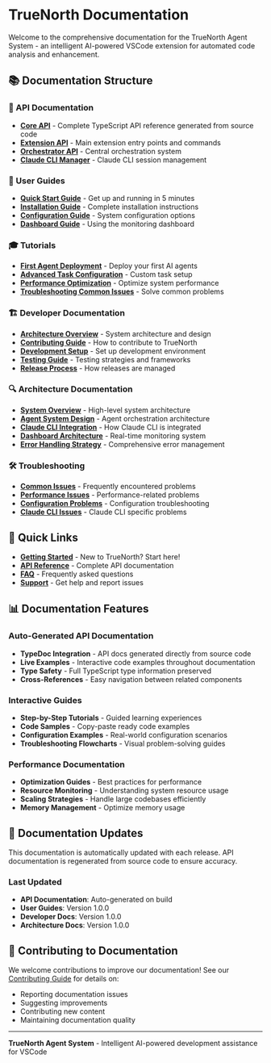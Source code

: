 # TrueNorth Documentation

Welcome to the comprehensive documentation for the TrueNorth Agent System - an intelligent AI-powered VSCode extension for automated code analysis and enhancement.

## 📚 Documentation Structure

### 🔧 API Documentation
- **[Core API](./api/index.html)** - Complete TypeScript API reference generated from source code
- **[Extension API](./api/modules/extension.html)** - Main extension entry points and commands
- **[Orchestrator API](./api/classes/TrueNorthOrchestrator.html)** - Central orchestration system
- **[Claude CLI Manager](./api/classes/ClaudeCliManager.html)** - Claude CLI session management

### 📖 User Guides
- **[Quick Start Guide](./guides/quick-start.md)** - Get up and running in 5 minutes
- **[Installation Guide](./guides/installation.md)** - Complete installation instructions
- **[Configuration Guide](./guides/configuration.md)** - System configuration options
- **[Dashboard Guide](./guides/dashboard.md)** - Using the monitoring dashboard

### 🎓 Tutorials
- **[First Agent Deployment](./tutorials/first-deployment.md)** - Deploy your first AI agents
- **[Advanced Task Configuration](./tutorials/advanced-configuration.md)** - Custom task setup
- **[Performance Optimization](./tutorials/performance-optimization.md)** - Optimize system performance
- **[Troubleshooting Common Issues](./tutorials/troubleshooting.md)** - Solve common problems

### 🏗️ Developer Documentation
- **[Architecture Overview](./developer/architecture.md)** - System architecture and design
- **[Contributing Guide](./developer/contributing.md)** - How to contribute to TrueNorth
- **[Development Setup](./developer/development-setup.md)** - Set up development environment
- **[Testing Guide](./developer/testing.md)** - Testing strategies and frameworks
- **[Release Process](./developer/release-process.md)** - How releases are managed

### 🔍 Architecture Documentation
- **[System Overview](./architecture/system-overview.md)** - High-level system architecture
- **[Agent System Design](./architecture/agent-system.md)** - Agent orchestration architecture
- **[Claude CLI Integration](./architecture/claude-integration.md)** - How Claude CLI is integrated
- **[Dashboard Architecture](./architecture/dashboard.md)** - Real-time monitoring system
- **[Error Handling Strategy](./architecture/error-handling.md)** - Comprehensive error management

### 🛠️ Troubleshooting
- **[Common Issues](./troubleshooting/common-issues.md)** - Frequently encountered problems
- **[Performance Issues](./troubleshooting/performance.md)** - Performance-related problems
- **[Configuration Problems](./troubleshooting/configuration.md)** - Configuration troubleshooting
- **[Claude CLI Issues](./troubleshooting/claude-cli.md)** - Claude CLI specific problems

## 🚀 Quick Links

- **[Getting Started](./guides/quick-start.md)** - New to TrueNorth? Start here!
- **[API Reference](./api/index.html)** - Complete API documentation
- **[FAQ](./troubleshooting/common-issues.md#frequently-asked-questions)** - Frequently asked questions
- **[Support](https://github.com/truenorth/issues)** - Get help and report issues

## 📊 Documentation Features

### Auto-Generated API Documentation
- **TypeDoc Integration** - API docs generated directly from source code
- **Live Examples** - Interactive code examples throughout documentation
- **Type Safety** - Full TypeScript type information preserved
- **Cross-References** - Easy navigation between related components

### Interactive Guides
- **Step-by-Step Tutorials** - Guided learning experiences
- **Code Samples** - Copy-paste ready code examples
- **Configuration Examples** - Real-world configuration scenarios
- **Troubleshooting Flowcharts** - Visual problem-solving guides

### Performance Documentation
- **Optimization Guides** - Best practices for performance
- **Resource Monitoring** - Understanding system resource usage
- **Scaling Strategies** - Handle large codebases efficiently
- **Memory Management** - Optimize memory usage

## 🔄 Documentation Updates

This documentation is automatically updated with each release. API documentation is regenerated from source code to ensure accuracy.

### Last Updated
- **API Documentation**: Auto-generated on build
- **User Guides**: Version 1.0.0
- **Developer Docs**: Version 1.0.0
- **Architecture Docs**: Version 1.0.0

## 🤝 Contributing to Documentation

We welcome contributions to improve our documentation! See our [Contributing Guide](./developer/contributing.md) for details on:

- Reporting documentation issues
- Suggesting improvements
- Contributing new content
- Maintaining documentation quality

---

**TrueNorth Agent System** - Intelligent AI-powered development assistance for VSCode
